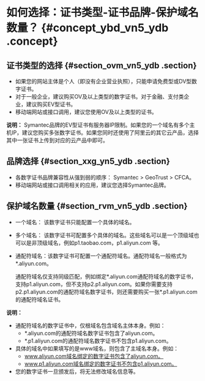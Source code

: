 # 如何选择：证书类型-证书品牌-保护域名数量？ {#concept_ybd_vn5_ydb .concept}

## 证书类型的选择 {#section_ovm_vn5_ydb .section}

-   如果您的网站主体是个人（即没有企业营业执照），只能申请免费型或DV型数字证书。
-   对于一般企业，建议购买OV及以上类型的数字证书。对于金融、支付类企业，建议购买EV型证书。
-   移动端网站或接口调用，建议您使用OV及以上类型的证书。

**说明：** Symantec品牌的EV型证书有服务器IP限制。如果您的一个域名有多个主机IP，建议您购买多张数字证书。如果您同时还使用了阿里云的其它云产品，选择其中一张证书上传到对应的云产品中即可。

## 品牌选择 {#section_xxg_yn5_ydb .section}

-   各数字证书品牌兼容性从强到弱的顺序： Symantec \> GeoTrust \> CFCA。
-   移动端网站或接口调用相关的应用，建议您选择Symantec品牌。

## 保护域名数量 {#section_rvm_vn5_ydb .section}

-   一个域名： 该数字证书只能配置一个具体的域名。
-   多个域名： 该数字证书可配置多个具体的域名。这些域名可以是一个顶级域也可以是非顶级域名，例如p1.taobao.com，p1.aliyun.com 等。
-   通配符域名：该数字证书可配置一个通配符域名。通配符域名一般格式为\*.aliyun.com。

    通配符域名仅支持同级匹配，例如绑定\*.aliyun.com通配符域名的数字证书，支持p1.aliyun.com，但不支持p2.p1.aliyun.com。如果你需要支持p2.p1.aliyun.com的通配符域名数字证书，则还需要购买一张\*.p1.aliyun.com的通配符域名证书。


**说明：** 

-   通配符域名的数字证书中，仅根域名包含域名主体本身。例如：
    -   \*.aliyun.com的通配符域名数字证书包含了aliyun.com。
    -   \*.p1.aliyun.com的通配符域名数字证书不包含p1.aliyun.com。
-   具体的域名中如果填写的是www域名，则包含了主域名本身。例如：
    -   www.aliyun.com域名绑定的数字证书包含了aliyun.com。
    -   www.p1.aliyun.com域名绑定的数字证书不包含p1.aliyun.com。
-   您的数字证书一旦颁发后，将无法修改域名信息等。

